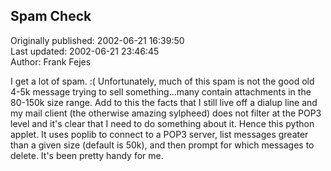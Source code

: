 ## Spam Check  
Originally published: 2002-06-21 16:39:50  
Last updated: 2002-06-21 23:46:45  
Author: Frank Fejes  
  
I get a lot of spam. :(  Unfortunately, much of this spam is not the good old 4-5k message trying to sell something...many contain attachments in the 80-150k size range.  Add to this the facts that I still live off a dialup line and my mail client (the otherwise amazing sylpheed) does not filter at the POP3 level and it's clear that I need to do something about it.  Hence this python applet.  It uses poplib to connect to a POP3 server, list messages greater than a given size (default is 50k), and then prompt for which messages to delete.  It's been pretty handy for me.